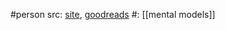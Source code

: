 #person 
src: [site](https://rhiannonbeaubien.com), [goodreads](https://www.goodreads.com/author/show/18934849.Rhiannon_Beaubien) 
#: [[mental models]] 

